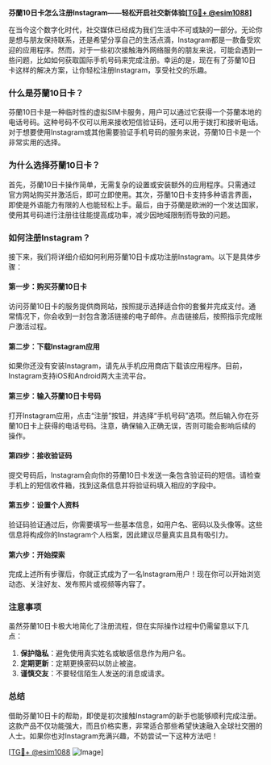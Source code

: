 **芬蘭10日卡怎么注册Instagram——轻松开启社交新体验[[TG💪+ @esim1088](https://t.me/s/esim1088)]**

在当今这个数字化时代，社交媒体已经成为我们生活中不可或缺的一部分。无论你是想与朋友保持联系，还是希望分享自己的生活点滴，Instagram都是一款备受欢迎的应用程序。然而，对于一些初次接触海外网络服务的朋友来说，可能会遇到一些问题，比如如何获取国际手机号码来完成注册。幸运的是，现在有了芬蘭10日卡这样的解决方案，让你轻松注册Instagram，享受社交的乐趣。

### 什么是芬蘭10日卡？

芬蘭10日卡是一种临时性的虚拟SIM卡服务，用户可以通过它获得一个芬蘭本地的电话号码。这种号码不仅可以用来接收短信验证码，还可以用于拨打和接听电话。对于想要使用Instagram或其他需要验证手机号码的服务来说，芬蘭10日卡是一个非常实用的选择。

### 为什么选择芬蘭10日卡？

首先，芬蘭10日卡操作简单，无需复杂的设置或安装额外的应用程序。只需通过官方网站购买并激活后，即可立即使用。其次，芬蘭10日卡支持多种语言界面，即使是外语能力有限的人也能轻松上手。最后，由于芬蘭是欧洲的一个发达国家，使用其号码进行注册往往能提高成功率，减少因地域限制而导致的问题。

### 如何注册Instagram？

接下来，我们将详细介绍如何利用芬蘭10日卡成功注册Instagram。以下是具体步骤：

#### 第一步：购买芬蘭10日卡

访问芬蘭10日卡的服务提供商网站，按照提示选择适合你的套餐并完成支付。通常情况下，你会收到一封包含激活链接的电子邮件。点击链接后，按照指示完成账户激活过程。

#### 第二步：下载Instagram应用

如果你还没有安装Instagram，请先从手机应用商店下载该应用程序。目前，Instagram支持iOS和Android两大主流平台。

#### 第三步：输入芬蘭10日卡号码

打开Instagram应用，点击“注册”按钮，并选择“手机号码”选项。然后输入你在芬蘭10日卡上获得的电话号码。注意，确保输入正确无误，否则可能会影响后续的操作。

#### 第四步：接收验证码

提交号码后，Instagram会向你的芬蘭10日卡发送一条包含验证码的短信。请检查手机上的短信收件箱，找到这条信息并将验证码填入相应的字段中。

#### 第五步：设置个人资料

验证码验证通过后，你需要填写一些基本信息，如用户名、密码以及头像等。这些信息将构成你的Instagram个人档案，因此建议尽量真实且具有吸引力。

#### 第六步：开始探索

完成上述所有步骤后，你就正式成为了一名Instagram用户！现在你可以开始浏览动态、关注好友、发布照片或视频等内容了。

### 注意事项

虽然芬蘭10日卡极大地简化了注册流程，但在实际操作过程中仍需留意以下几点：

1. **保护隐私**：避免使用真实姓名或敏感信息作为用户名。
2. **定期更新**：定期更换密码以防止被盗。
3. **谨慎交友**：不要轻信陌生人发送的消息或请求。

### 总结

借助芬蘭10日卡的帮助，即使是初次接触Instagram的新手也能够顺利完成注册。这款产品不仅功能强大，而且价格实惠，非常适合那些希望快速融入全球社交圈的人士。如果你也对Instagram充满兴趣，不妨尝试一下这种方法吧！

[[TG💪+ @esim1088](https://t.me/s/esim1088) ![Image](https://i.postimg.cc/4NQfJmqS/Snipaste-2025-05-13-00-14-12.png)]